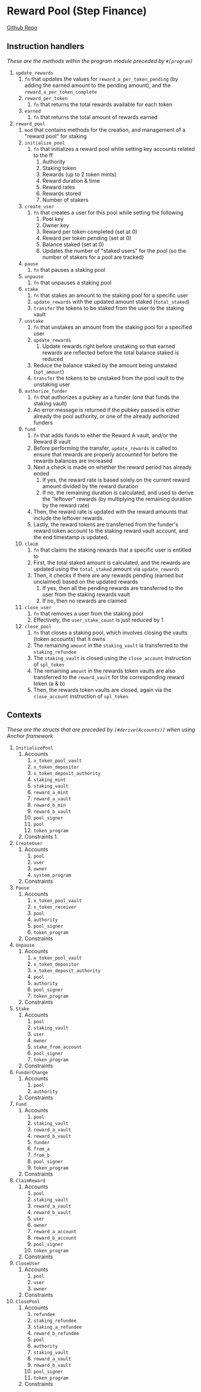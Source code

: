 # Reward Pool (Step Finance)

[Github Repo](https://github.com/hawksightco/reward-pool)

## Instruction handlers

*These are the methods within the program module preceded by `#[program]`*

1. `update_rewards`
    1. `fn` that updates the values for `reward_a_per_token_pending` (by adding the earned amount to the pending amount), and the `reward_a_per_token_complete`
    2. `reward_per_token`
        1. `fn` that returns the total rewards available for each token
    3. `earned`
        1. `fn` that returns the total amount of rewards earned
2. `reward_pool`
    1. `mod` that contains methods for the creation, and management of a "reward pool" for staking
    2. `initialize_pool`
        1. `fn` that initializes a reward pool while setting key accounts related to the ff
            1. Authority
            2. Staking token
            3. Rewards (up to 2 token mints)
            4. Reward duration & time
            5. Reward rates
            6. Rewards stored
            7. Number of stakers
    3. `create_user`
        1. `fn` that creates a user for this pool while setting the following
            1. Pool key
            2. Owner key
            3. Reward per token completed (set at 0)
            4. Reward per token pending (set at 0)
            5. Balance staked (set at 0)
            6. Updates the number of "staked users" for the pool (so the number of stakers for a pool are tracked)
    4. `pause`
        1. `fn` that pauses a staking pool
    5. `unpause`
        1. `fn` that unpauses a staking pool
    6. `stake`
        1. `fn` that stakes an amount to the staking pool for a specific user
        2. `update_rewards` with the updated amount staked (`total_staked`)
        3. `transfer` the tokens to be staked from the user to the staking vault
    7. `unstake`
        1. `fn` that unstakes an amount from the staking pool for a specified user
        2. `update_rewards`
            1. Update rewards right before unstaking so that earned rewards are reflected before the total balance staked is reduced
        3. Reduce the balance staked by the amount being unstaked (`spt_amount`)
        4. `transfer` the tokens to be unstaked from the pool vault to the unstaking user
    8. `authorize_funder`
        1. `fn` that authorizes a pubkey as a funder (one that funds the staking vault)
        2. An error message is returned if the pubkey passed is either already the pool authority,  or one of the already authorized funders
    9. `fund`
        1. `fn` that adds funds to either the Reward A vault, and/or the Reward B vault
        2. Before performing the transfer, `update_rewards` is called to ensure that rewards are properly accounted for before the rewards balances are increased
        3. Next a check is made on whether the reward period has already ended
            1. If yes, the reward rate is based solely on the current reward amount divided by the reward duration
            2. If no, the remaining duration is calculated, and used to derive the "leftover" rewards (by multiplying the remaining duration by the reward rate)
        4. Then, the reward rate is updated with the reward amounts that include the leftover rewards.
        5. Lastly, the reward tokens are transferred from the funder's reward token account to the staking reward vault account, and the end timestamp is updated.
    10. `claim`
        1. `fn` that claims the staking rewards that a specific user is entitled to
        2. First, the total staked amount is calculated, and the rewards are updated using the `total_staked` amount via `update_rewards`
        3. Then, it checks if there are any rewards pending (earned but unclaimed) based on the updated rewards
            1. If yes, then all the pending rewards are transferred to the user from the staking rewards vault
            2. If no, then no rewards are claimed
    11. `close_user`
        1. `fn` that removes a user from the staking pool
        2. Effectively, the `user_stake_count` is just reduced by 1
    12. `close_pool`
        1. `fn` that closes a staking pool, which involves closing the vaults (token accounts) that it owns
        2. The remaining `amount` in the `staking_vault` is transferred to the `staking_refundee`
        3. The `staking_vault` is closed using the `close_account` instruction of `spl_token`
        4. The remaining `amount` in the rewards token vaults are also transferred to the `reward_vault` for the corresponding reward token (a & b)
        5. Then, the rewards token vaults are closed, again via the `close_account` instruction of `spl_token`

## Contexts

*These are the structs that are preceded by `[#derive(Accounts)]` when using Anchor framework*

1. `InitializePool`
    1. Accounts
        1. `x_token_pool_vault`
        2. `x_token_depositor`
        3. `x_token_deposit_authority`
        4. `staking_mint`
        5. `staking_vault`
        6. `reward_a_mint`
        7. `reward_a_vault`
        8. `reward_b_min`
        9. `reward_b_vault`
        10. `pool_signer`
        11. `pool`
        12. `token_program`
    2. Constraints
        1. 
2. `CreateUser`
    1. Accounts
        1. `pool`
        2. `user`
        3. `owner`
        4. `system_program`
    2. Constraints
3. `Pause`
    1. Accounts
        1. `x_token_pool_vault`
        2. `x_token_receiver`
        3. `pool`
        4. `authority`
        5. `pool_signer`
        6. `token_program`
    2. Constraints
4. `Unpause`
    1. Accounts
        1. `x_token_pool_vault`
        2. `x_token_depositor`
        3. `x_token_deposit_authority`
        4. `pool`
        5. `authority`
        6. `pool_signer`
        7. `token_program`
    2. Constraints
5. `Stake`
    1. Accounts
        1. `pool`
        2. `staking_vault`
        3. `user`
        4. `owner`
        5. `stake_from_account`
        6. `pool_signer`
        7. `token_program`
    2. Constraints
6. `FunderChange`
    1. Accounts
        1. `pool`
        2. `authority`
    2. Constraints
7. `Fund`
    1. Accounts
        1. `pool`
        2. `staking_vault`
        3. `reward_a_vault`
        4. `reward_b_vault`
        5. `funder`
        6. `from_a`
        7. `from_b`
        8. `pool_signer`
        9. `token_program`
    2. Constraints
8. `ClaimReward`
    1. Accounts
        1. `pool`
        2. `staking_vault`
        3. `reward_a_vault`
        4. `reward_b_vault`
        5. `user`
        6. `owner`
        7. `reward_a_account`
        8. `reward_b_account`
        9. `pool_signer`
        10. `token_program`
    2. Constraints
9. `CloseUser`
    1. Accounts
        1. `pool`
        2. `user`
        3. `owner`
    2. Constraints
10. `ClosePool`
    1. Accounts
        1. `refundee`
        2. `staking_refundee`
        3. `staking_a_refundee`
        4. `reward_b_refundee`
        5. `pool`
        6. `authority`
        7. `staking_vault`
        8. `reward_a_vault`
        9. `reward_b_vault`
        10. `pool_signer`
        11. `token_program`
    2. Constraints
